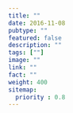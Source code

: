 ```yaml
---
title: ""
date: 2016-11-08
pubtype: ""
featured: false
description: ""
tags: [""]
image: ""
link: ""
fact: ""
weight: 400
sitemap:
  priority : 0.8
---
```



